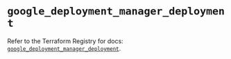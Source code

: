 # `google_deployment_manager_deployment`

Refer to the Terraform Registry for docs: [`google_deployment_manager_deployment`](https://registry.terraform.io/providers/hashicorp/google/5.31.1/docs/resources/deployment_manager_deployment).
